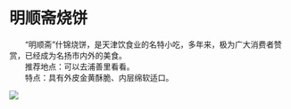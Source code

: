 # 明顺斋烧饼  

&emsp;&emsp;“明顺斋”什锦烧饼，是天津饮食业的名特小吃，多年来，极为广大消费者赞赏，已经成为名扬市内外的美食。  
&emsp;&emsp;推荐地点：可以去浦善里看看。  
&emsp;&emsp;特点：具有外皮金黄酥脆、内层绵软适口。  

![](https://s1.imagehub.cc/images/2025/06/13/793d74e8baba56e86cf6441d56625b9a.png)  
<!-- Last processed: 2025-07-22 03:44:26 -->
